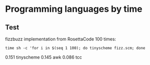 # Programming languages by time

## Test
fizzbuzz implementation from RosettaCode 100 times:

```terminal
time sh -c 'for i in $(seq 1 100); do tinyscheme fizz.scm; done
```

0.151 tinyscheme
0.145 awk
0.086 tcc